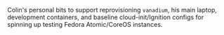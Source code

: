 Colin's personal bits to support reprovisioning `vanadium`, his main laptop,
development containers, and baseline cloud-init/Ignition configs for spinning
up testing Fedora Atomic/CoreOS instances.
